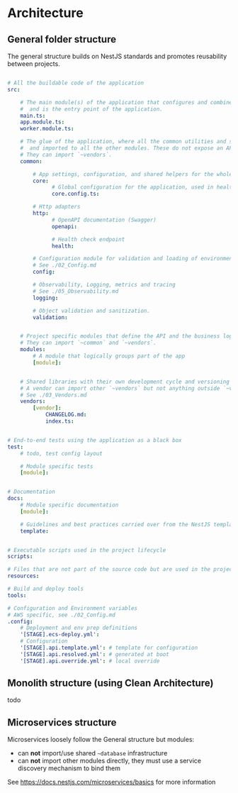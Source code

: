 # Architecture

## General folder structure

The general structure builds on NestJS standards and promotes reusability between projects.

```yml

# All the buildable code of the application
src:

    # The main module(s) of the application that configures and combines modules together, exposes the API,
    #  and is the entry point of the application.
    main.ts:
    app.module.ts:
    worker.module.ts:

    # The glue of the application, where all the common utilities and services are defined
    #  and imported to all the other modules. These do not expose an API or similar interface.
    # They can import `~vendors`.
    common:

        # App settings, configuration, and shared helpers for the whole codebase
        core:
              # Global configuration for the application, used in health-checks
              core.config.ts:

        # Http adapters
        http:
              # OpenAPI documentation (Swagger)
              openapi:

              # Health check endpoint
              health:

        # Configuration module for validation and loading of environment variables
        # See ./02_Config.md
        config:

        # Observability, Logging, metrics and tracing
        # See ./05_Observability.md
        logging:

        # Object validation and sanitization.
        validation:


    # Project specific modules that define the API and the business logic of the application
    # They can import `~common` and `~vendors`.
    modules:
        # A module that logically groups part of the app
        [module]:


    # Shared libraries with their own development cycle and versioning
    # A vendor can import other `~vendors` but not anything outside `~vendors`.
    # See ./03_Vendors.md
    vendors:
        [vendor]:
            CHANGELOG.md:
            index.ts:


# End-to-end tests using the application as a black box
test:
    # todo, test config layout

    # Module specific tests
    [module]:


# Documentation
docs:
    # Module specific documentation
    [module]:

    # Guidelines and best practices carried over from the NestJS template
    template:


# Executable scripts used in the project lifecycle
scripts:

# Files that are not part of the source code but are used in the project lifecycle including production
resources:

# Build and deploy tools
tools:

# Configuration and Environment variables
# AWS specific, see ./02_Config.md
.config:
    # Deployment and env prep definitions
    '[STAGE].ecs-deploy.yml':
    # Configuration
    '[STAGE].api.template.yml': # template for configuration
    '[STAGE].api.resolved.yml': # generated at boot
    '[STAGE].api.override.yml': # local override

```


## Monolith structure (using Clean Architecture)

todo

## Microservices structure

Microservices loosely follow the General structure but modules:

  - can **not** import/use shared `~database` infrastructure
  - can **not** import other modules directly, they must use a service discovery mechanism to bind them

See https://docs.nestjs.com/microservices/basics for more information
